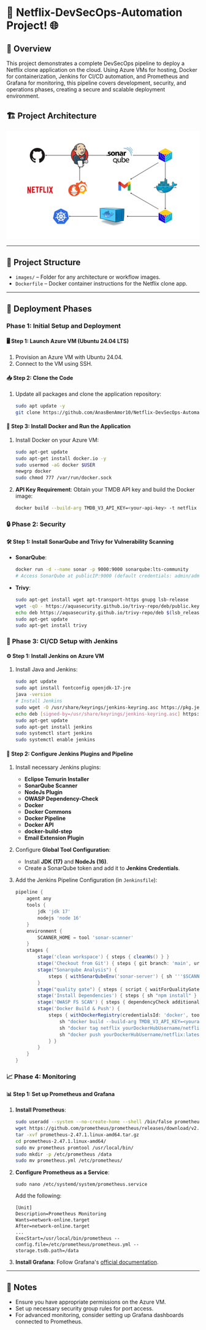 # 🚀 Netflix-DevSecOps-Automation Project! 🌐

## 📜 Overview
This project demonstrates a complete DevSecOps pipeline to deploy a Netflix clone application on the cloud. Using Azure VMs for hosting, Docker for containerization, Jenkins for CI/CD automation, and Prometheus and Grafana for monitoring, this pipeline covers development, security, and operations phases, creating a secure and scalable deployment environment.

## 🏗️ Project Architecture


![Project Architecture](images/architecture.jpeg)

---

## 📂 Project Structure

- `images/` – Folder for any architecture or workflow images.
- `Dockerfile` – Docker container instructions for the Netflix clone app.

---

## 🚀 Deployment Phases

### **Phase 1: Initial Setup and Deployment**

#### 🖥️ Step 1: Launch Azure VM (Ubuntu 24.04 LTS)
1. Provision an Azure VM with Ubuntu 24.04.
2. Connect to the VM using SSH.

#### 📥 Step 2: Clone the Code
1. Update all packages and clone the application repository:
    ```bash
    sudo apt update -y
    git clone https://github.com/AnasBenAmor10/Netflix-DevSecOps-Automation.git
    ```

#### 🐳 Step 3: Install Docker and Run the Application
1. Install Docker on your Azure VM:
    ```bash
    sudo apt-get update
    sudo apt-get install docker.io -y
    sudo usermod -aG docker $USER
    newgrp docker
    sudo chmod 777 /var/run/docker.sock
    ```
2. **API Key Requirement**: Obtain your TMDB API key and build the Docker image:
    ```bash
    docker build --build-arg TMDB_V3_API_KEY=<your-api-key> -t netflix .
    ```

### 🔒 **Phase 2: Security**

#### 🛠️ Step 1: Install SonarQube and Trivy for Vulnerability Scanning
- **SonarQube**:
    ```bash
    docker run -d --name sonar -p 9000:9000 sonarqube:lts-community
    # Access SonarQube at publicIP:9000 (default credentials: admin/admin)
    ```
- **Trivy**:
    ```bash
    sudo apt-get install wget apt-transport-https gnupg lsb-release
    wget -qO - https://aquasecurity.github.io/trivy-repo/deb/public.key | sudo apt-key add -
    echo deb https://aquasecurity.github.io/trivy-repo/deb $(lsb_release -sc) main | sudo tee -a /etc/apt/sources.list.d/trivy.list
    sudo apt-get update
    sudo apt-get install trivy
    ```

### 🤖 **Phase 3: CI/CD Setup with Jenkins**

#### ⚙️ Step 1: Install Jenkins on Azure VM
1. Install Java and Jenkins:
    ```bash
    sudo apt update
    sudo apt install fontconfig openjdk-17-jre
    java -version
    # Install Jenkins
    sudo wget -O /usr/share/keyrings/jenkins-keyring.asc https://pkg.jenkins.io/debian-stable/jenkins.io-2023.key
    echo deb [signed-by=/usr/share/keyrings/jenkins-keyring.asc] https://pkg.jenkins.io/debian-stable binary/ | sudo tee /etc/apt/sources.list.d/jenkins.list > /dev/null
    sudo apt-get update
    sudo apt-get install jenkins
    sudo systemctl start jenkins
    sudo systemctl enable jenkins
    ```

#### 🔧 Step 2: Configure Jenkins Plugins and Pipeline
1. Install necessary Jenkins plugins:
    - **Eclipse Temurin Installer**
    - **SonarQube Scanner**
    - **NodeJs Plugin**
    - **OWASP Dependency-Check**
    - **Docker**
    - **Docker Commons**
    - **Docker Pipeline**
    - **Docker API**
    - **docker-build-step**
    - **Email Extension Plugin**

2. Configure **Global Tool Configuration**:
   - Install **JDK (17)** and **NodeJs (16)**.
   - Create a SonarQube token and add it to **Jenkins Credentials**.

3. Add the Jenkins Pipeline Configuration (in `Jenkinsfile`):
    ```groovy
    pipeline {
        agent any
        tools {
            jdk 'jdk 17'
            nodejs 'node 16'
        }
        environment {
            SCANNER_HOME = tool 'sonar-scanner'
        }
        stages {
            stage('clean workspace') { steps { cleanWs() } }
            stage('Checkout from Git') { steps { git branch: 'main', url: 'https://github.com/AnasBenAmor10/Netflix-DevSecOps-Automation.git' } }
            stage("Sonarqube Analysis") {
                steps { withSonarQubeEnv('sonar-server') { sh '''$SCANNER_HOME/bin/sonar-scanner -Dsonar.projectName=Netflix -Dsonar.projectKey=Netflix''' } }
            }
            stage("quality gate") { steps { script { waitForQualityGate abortPipeline: false, credentialsId: 'Sonar-token' } } }
            stage('Install Dependencies') { steps { sh "npm install" } }
            stage('OWASP FS SCAN') { steps { dependencyCheck additionalArguments: '--scan ./ --disableYarnAudit --disableNodeAudit', odcInstallation: 'DP-Check' } }
            stage('Docker Build & Push') {
                steps { withDockerRegistry(credentialsId: 'docker', toolName: 'docker') {
                    sh "docker build --build-arg TMDB_V3_API_KEY=<yourapikey> -t netflix ."
                    sh "docker tag netflix yourDockerHubUsername/netflix:latest"
                    sh "docker push yourDockerHubUsername/netflix:latest"
                } }
            }
        }
    }
    ```

### 📈 **Phase 4: Monitoring**

#### 📊 Step 1: Set up Prometheus and Grafana
1. **Install Prometheus**:
    ```bash
    sudo useradd --system --no-create-home --shell /bin/false prometheus
    wget https://github.com/prometheus/prometheus/releases/download/v2.47.1/prometheus-2.47.1.linux-amd64.tar.gz
    tar -xvf prometheus-2.47.1.linux-amd64.tar.gz
    cd prometheus-2.47.1.linux-amd64/
    sudo mv prometheus promtool /usr/local/bin/
    sudo mkdir -p /etc/prometheus /data
    sudo mv prometheus.yml /etc/prometheus/
    ```

2. **Configure Prometheus as a Service**:
    ```plaintext
    sudo nano /etc/systemd/system/prometheus.service
    ```
    Add the following:
    ```plaintext
    [Unit]
    Description=Prometheus Monitoring
    Wants=network-online.target
    After=network-online.target
    ...
    ExecStart=/usr/local/bin/prometheus --config.file=/etc/prometheus/prometheus.yml --storage.tsdb.path=/data
    ```

3. **Install Grafana**:
    Follow Grafana's [official documentation](https://grafana.com/docs/grafana/latest/installation/).

---

## 📝 Notes
- Ensure you have appropriate permissions on the Azure VM.
- Set up necessary security group rules for port access.
- For advanced monitoring, consider setting up Grafana dashboards connected to Prometheus.
